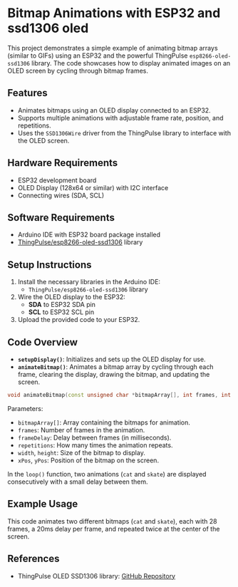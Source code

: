 # Bitmap Animations with ESP32 and ssd1306 oled

This project demonstrates a simple example of animating bitmap arrays (similar to GIFs) using an ESP32 and the powerful ThingPulse `esp8266-oled-ssd1306` library. The code showcases how to display animated images on an OLED screen by cycling through bitmap frames.

## Features

- Animates bitmaps using an OLED display connected to an ESP32.
- Supports multiple animations with adjustable frame rate, position, and repetitions.
- Uses the `SSD1306Wire` driver from the ThingPulse library to interface with the OLED screen.

## Hardware Requirements

- ESP32 development board
- OLED Display (128x64 or similar) with I2C interface
- Connecting wires (SDA, SCL)

## Software Requirements

- Arduino IDE with ESP32 board package installed
- [ThingPulse/esp8266-oled-ssd1306](https://github.com/ThingPulse/esp8266-oled-ssd1306) library

## Setup Instructions

1. Install the necessary libraries in the Arduino IDE:
   - `ThingPulse/esp8266-oled-ssd1306` library
2. Wire the OLED display to the ESP32:
   - **SDA** to ESP32 SDA pin
   - **SCL** to ESP32 SCL pin
3. Upload the provided code to your ESP32.

## Code Overview

- **`setupDisplay()`**: Initializes and sets up the OLED display for use.
- **`animateBitmap()`**: Animates a bitmap array by cycling through each frame, clearing the display, drawing the bitmap, and updating the screen.

```cpp
void animateBitmap(const unsigned char *bitmapArray[], int frames, int frameDelay, int repetitions, int width, int height, int xPos, int yPos);
```

Parameters:

- `bitmapArray[]`: Array containing the bitmaps for animation.
- `frames`: Number of frames in the animation.
- `frameDelay`: Delay between frames (in milliseconds).
- `repetitions`: How many times the animation repeats.
- `width`, `height`: Size of the bitmap to display.
- `xPos`, `yPos`: Position of the bitmap on the screen.

In the `loop()` function, two animations (`cat` and `skate`) are displayed consecutively with a small delay between them.

## Example Usage

This code animates two different bitmaps (`cat` and `skate`), each with 28 frames, a 20ms delay per frame, and repeated twice at the center of the screen.

## References

- ThingPulse OLED SSD1306 library: [GitHub Repository](https://github.com/ThingPulse/esp8266-oled-ssd1306)
